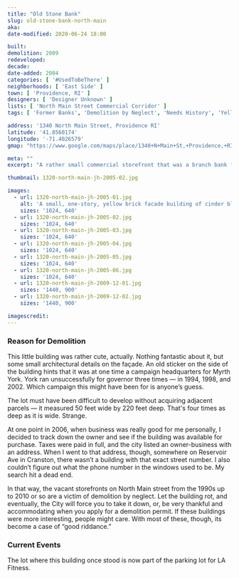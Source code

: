 ```yaml
---
title: "Old Stone Bank"
slug: old-stone-bank-north-main
aka:
date-modified: 2020-06-24 18:00

built: 
demolition: 2009
redeveloped: 
decade:
date-added: 2004
categories: [ '#UsedToBeThere' ]
neighborhoods: [ 'East Side' ]
town: [ 'Providence, RI' ]
designers: [ 'Designer Unknown' ]
lists: [ 'North Main Street Commercial Corridor' ]
tags: [ 'Former Banks', 'Demolition by Neglect', 'Needs History', 'Yellow brick' ]

address: '1340 North Main Street, Providence RI'
latitude: '41.8560174'
longitude: '-71.4026579'
gmap: "https://www.google.com/maps/place/1340+N+Main+St,+Providence,+RI"

meta: ""
excerpt: "A rather small commercial storefront that was a branch bank for some time but abandoned for many years before eventual demolition."

thumbnail: 1320-north-main-jh-2005-02.jpg

images:
  - url: 1320-north-main-jh-2005-01.jpg
    alt: 'A small, one-story, yellow brick facade building of cinder block construction once used as a banking branch office along a busy commercial strip.'
    sizes: '1024, 640'
  - url: 1320-north-main-jh-2005-02.jpg
    sizes: '1024, 640'
  - url: 1320-north-main-jh-2005-03.jpg
    sizes: '1024, 640'
  - url: 1320-north-main-jh-2005-04.jpg
    sizes: '1024, 640'
  - url: 1320-north-main-jh-2005-05.jpg
    sizes: '1024, 640'
  - url: 1320-north-main-jh-2005-06.jpg
    sizes: '1024, 640'
  - url: 1320-north-main-jh-2009-12-01.jpg
    sizes: '1440, 900'
  - url: 1320-north-main-jh-2009-12-02.jpg
    sizes: '1440, 900'

imagescredit: 
---
```


### Reason for Demolition

This little building was rather cute, actually. Nothing fantastic about it, but some small architectural details on the façade. An old sticker on the side of the building hints that it was at one time a campaign headquarters for Myrth York. York ran unsuccessfully for governor three times — in 1994, 1998, and 2002. Which campaign this might have been for is anyone’s guess. 

The lot must have been difficult to develop without acquiring adjacent parcels — it measured 50 feet wide by 220 feet deep. That's four times as deep as it is wide. Strange. 

At one point in 2006, when business was really good for me personally, I decided to track down the owner and see if the building was available for purchase. Taxes were paid in full, and the city listed an owner-business with an address. When I went to that address, though, somewhere on Reservoir Ave in Cranston, there wasn’t a building with that exact street number. I also couldn’t figure out what the phone number in the windows used to be. My search hit a dead end.

In that way, the vacant storefronts on North Main street from the 1990s up to 2010 or so are a victim of demolition by neglect. Let the building rot, and eventually, the City will force you to take it down, or, be very thankful and accommodating when you apply for a demolition permit. If these buildings were more interesting, people might care. With most of these, though, its become a case of “good riddance.”


### Current Events

The lot where this building once stood is now part of the parking lot for LA Fitness. 
